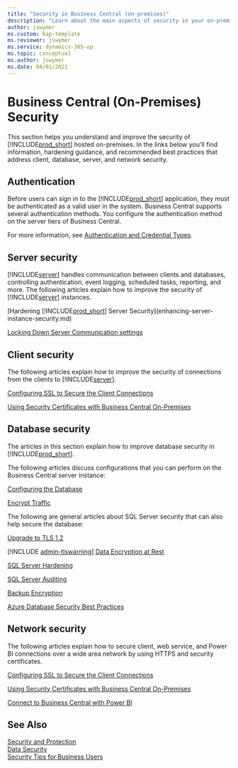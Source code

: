 ```yaml
---
title: "Security in Business Central (on-premises)"
description: "Learn about the main aspects of security in your on-premises deployment of Dynamics 365 Business Central."
author: jswymer
ms.custom: bap-template
ms.reviewer: jswymer
ms.service: dynamics-365-op
ms.topic: conceptual
ms.author: jswymer
ms.date: 04/01/2021
---
```

# Business Central (On-Premises) Security

This section helps you understand and improve the security of [!INCLUDE[prod_short](../developer/includes/prod_short.md)] hosted on-premises. In the links below you'll find information, hardening guidance, and recommended best practices that address client, database, server, and network security.  

## Authentication

Before users can sign in to the [!INCLUDE[prod_short](../developer/includes/prod_short.md)] application, they must be authenticated as a valid user in the system. Business Central supports several authentication methods. You configure the authentication method on the server tiers of Business Central.

For more information, see [Authentication and Credential Types](../administration/users-credential-types.md).

## Server security

[!INCLUDE[server](../developer/includes/server.md)] handles communication between clients and databases, controlling authentication, event logging, scheduled tasks, reporting, and more. The following articles explain how to improve the security of [!INCLUDE[server](../developer/includes/server.md)] instances.

[Hardening [!INCLUDE[prod_short](../developer/includes/prod_short.md)] Server Security](enhancing-server-instance-security.md)  

[Locking Down Server Communication settings](security-lock-down-server-communication.md)  

<!-- [Using Multiple Business Central Servers for Stability](security-multiple-server-instances.md) available soon-->  

## Client security

The following articles explain how to improve the security of connections from the clients to [!INCLUDE[server](../developer/includes/server.md)].  

[Configuring SSL to Secure the Client Connections](../deployment/configure-ssl-web-client-connection.md)

[Using Security Certificates with Business Central On-Premises](../deployment/implement-security-certificates-production-environment.md)

## Database security

The articles in this section explain how to improve database security in [!INCLUDE[prod_short](../developer/includes/prod_short.md)].

The following articles discuss configurations that you can perform on the Business Central server instance:

[Configuring the Database](../administration/configure-sql-server-authentication.md)

[Encrypt Traffic](enhancing-server-instance-security.md#data-encryption)

<!-- coming soon [Minimum database user privileges](security-minimum-database-user-privileges.md)  -->

The following are general articles about SQL Server security that can also help secure the database:

[Upgrade to TLS 1.2](https://support.microsoft.com/help/3135244/tls-1-2-support-for-microsoft-sql-server)
  
[!INCLUDE [admin-tlswarning](../developer/includes/admin-tlswarning.md)]
[Data Encryption at Rest](transparent-data-encryption.md)

[SQL Server Hardening](/sql/relational-databases/security/securing-sql-server?view=sql-server-2017)
  
[SQL Server Auditing](/sql/relational-databases/security/auditing/sql-server-audit-database-engine?view=sql-server-2017)

[Backup Encryption](/sql/relational-databases/backup-restore/backup-encryption?view=sql-server-2017)

[Azure Database Security Best Practices](/azure/security/fundamentals/database-best-practices)

## Network security

The following articles explain how to secure client, web service, and Power BI connections over a wide area network by using HTTPS and security certificates. 

[Configuring SSL to Secure the Client Connections](../deployment/configure-ssl-web-client-connection.md)

[Using Security Certificates with Business Central On-Premises](../deployment/implement-security-certificates-production-environment.md)

[Connect to Business Central with Power BI](/power-bi/service-connect-to-microsoft-dynamics-nav)

## See Also  

[Security and Protection](security-and-protection.md)  
[Data Security](data-security.md)  
[Security Tips for Business Users](security-users.md)  
